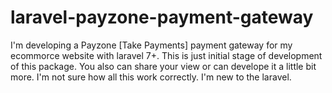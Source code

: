 # laravel-payzone-payment-gateway

I'm developing a Payzone [Take Payments] payment gateway for my ecommorce website with laravel 7+. This is just initial stage of development of this package. 
You also can share your view or can develope it a little bit more. I'm not sure how all this work correctly. I'm new to the laravel.

